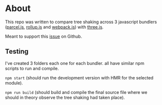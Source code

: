 # About

This repo was written to compare tree shaking across 3 javascript bundlers ([parcel.js](https://parceljs.org/), [rollup.js](https://rollupjs.org/guide/en) and [webpack.js](https://webpack.js.org/)) with [three.js](https://threejs.org/).

Meant to support this [issue](https://github.com/mrdoob/three.js/issues/16059) on Github.

## Testing
I've created 3 folders each one for each bundler. all have similar npm scripts to run and compile.

`npm start` (should run the development version with HMR for the selected module).

`npm run build` (should build and compile the final source file where we should in theory observe the tree shaking had taken place).
